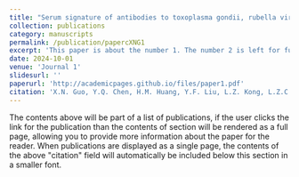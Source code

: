 ```yaml
---
title: "Serum signature of antibodies to toxoplasma gondii, rubella virus, and cytomegalovirus in females with bipolar disorder: A cross-sectional study"
collection: publications
category: manuscripts
permalink: /publication/papercXNG1
excerpt: 'This paper is about the number 1. The number 2 is left for future work.'
date: 2024-10-01
venue: 'Journal 1'
slidesurl: ''
paperurl: 'http://academicpages.github.io/files/paper1.pdf'
citation: 'X.N. Guo, Y.Q. Chen, H.M. Huang, Y.F. Liu, L.Z. Kong, L.Z.C. Chen, H.L. Lyu, T.S. Gao, J.B. Lai, D. Zhang, S.H. Hu. (2009). &quot;Paper Title Number 1.&quot; <i>Journal 1</i>. 1(1).'
---
```


The contents above will be part of a list of publications, if the user clicks the link for the publication than the contents of section will be rendered as a full page, allowing you to provide more information about the paper for the reader. When publications are displayed as a single page, the contents of the above "citation" field will automatically be included below this section in a smaller font.
